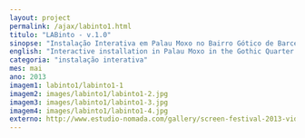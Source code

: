 ```yaml
---
layout: project
permalink: /ajax/labinto1.html
titulo: "LABinto - v.1.0"
sinopse: "Instalação Interativa em Palau Moxo no Bairro Gótico de Barcelona durante o Screen Festival/Loop Fair. O interator utiliza uma lanterna para revelar as imagens projetadas na parede. Em parceria com Paulo Muggler Moreira."
english: "Interactive installation in Palau Moxo in the Gothic Quarter of Barcelona during the Screen Festival / Loop Fair. The interator uses a flashlight to reveal the images projected on the wall. In partnership with Paulo Muggler Moreira."
categoria: "instalação interativa"
mes: mai
ano: 2013
imagem1: labinto1/labinto1-1
imagem2: images/labinto1/labinto1-2.jpg
imagem3: images/labinto1/labinto1-3.jpg
imagem4: images/labinto1/labinto1-4.jpg
externo: http://www.estudio-nomada.com/gallery/screen-festival-2013-video-art-route-gotico
---
```

